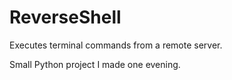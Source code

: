# ReverseShell
Executes terminal commands from a remote server.

Small Python project I made one evening. 
